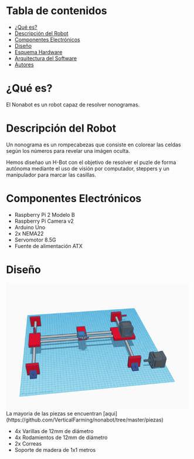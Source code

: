 # Tabla de contenidos
  * [¿Qué es?](#que-es)
  * [Descripción del Robot](#descripción-del-robot)
  * [Componentes Electrónicos](#componentes-electrónicos)
  * [Diseño](#diseño)
  * [Esquema Hardware](#esquema-hardware)
  * [Arquitectura del Software](#arquitectura-del-software)
  * [Autores](#autores)

# ¿Qué es?
El Nonabot es un robot capaz de resolver nonogramas.

# Descripción del Robot
Un nonograma es un rompecabezas que consiste en colorear las celdas según los números para revelar una imágen oculta. 

Hemos diseñao un H-Bot con el objetivo de resolver el puzle de forma autónoma mediante el uso de visión por computador, steppers y un manipulador para marcar las casillas.

# Componentes Electrónicos
  - Raspberry Pi 2 Modelo B
  - Raspberry Pi Camera v2
  - Arduino Uno
  - 2x NEMA22
  - Servomotor 8.5G
  - Fuente de alimentación ATX

# Diseño
<img src="/capturas/3d-general.PNG" width="500" height="344" >
La mayoria de las piezas se encuentran [aqui](https://github.com/VerticalFarming/nonabot/tree/master/piezas)

 - 4x Varillas de 12mm de diámetro
 - 4x Rodamientos de 12mm de diámetro
 - 2x Correas
 - Soporte de madera de 1x1 metros
